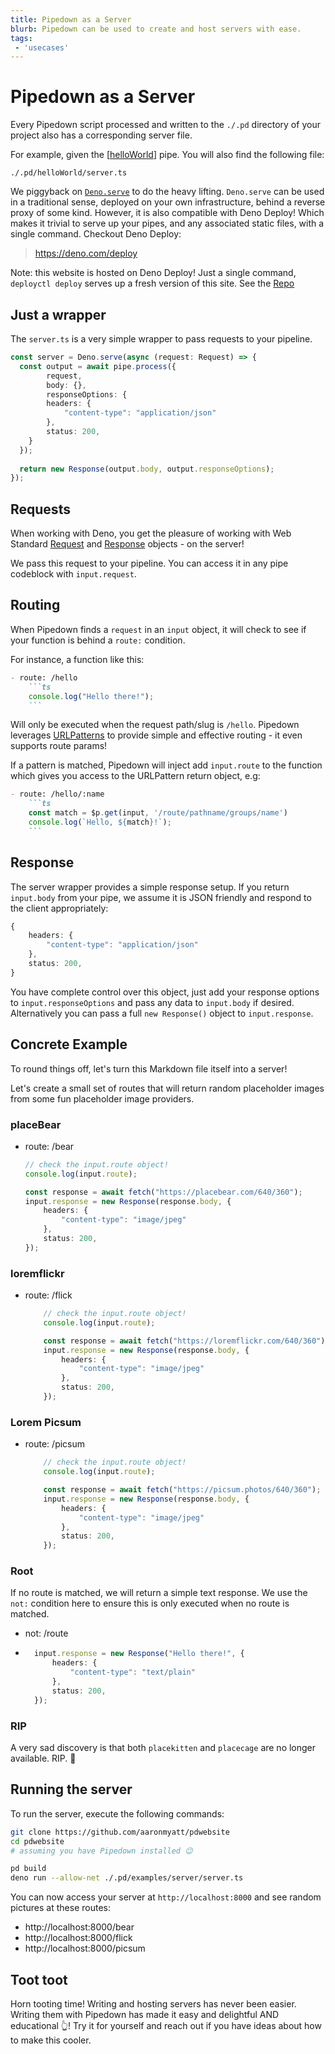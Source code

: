 ```yaml
---
title: Pipedown as a Server
blurb: Pipedown can be used to create and host servers with ease.
tags: 
 - 'usecases'
---
```


# Pipedown as a Server

Every Pipedown script processed and written to the `./.pd` directory of your project also has a corresponding server file.

For example, given the [[helloWorld]] pipe. You will also find the following file:

`./.pd/helloWorld/server.ts`

We piggyback on [`Deno.serve`](https://deno.land/api@v1.41.0?s=Deno.serve) to do the heavy lifting. `Deno.serve` can be used in a traditional sense, deployed on your own infrastructure, behind a reverse proxy of some kind. However, it is also compatible with Deno Deploy! Which makes it trivial to serve up your pipes, and any associated static files, with a single command. Checkout Deno Deploy:

> https://deno.com/deploy

Note: this website is hosted on Deno Deploy! Just a single command, `deployctl deploy` serves up a fresh version of this site. See the [Repo](https://github.com/aaronmyatt/pdwebsite)

## Just a wrapper
The `server.ts` is a very simple wrapper to pass requests to your pipeline.

```ts skip
const server = Deno.serve(async (request: Request) => {
  const output = await pipe.process({
        request, 
        body: {}, 
        responseOptions: {
        headers: {
            "content-type": "application/json"
        },
        status: 200,
    }
  });
  
  return new Response(output.body, output.responseOptions);
});
```

## Requests
When working with Deno, you get the pleasure of working with Web Standard [Request](https://deno.land/api@v1.44.1?s=Request) and [Response](https://deno.land/api@v1.44.1?s=Response) objects - on the server!

We pass this request to your pipeline. You can access it in any pipe codeblock with `input.request`.

## Routing
When Pipedown finds a `request` in an `input` object, it will check to see if your function is behind a `route:` condition.

For instance, a function like this:


````md
- route: /hello
    ```ts
    console.log("Hello there!");
    ```
````

Will only be executed when the request path/slug is `/hello`. Pipedown leverages [URLPatterns](https://developer.mozilla.org/en-US/docs/Web/API/URLPattern) to provide simple and effective routing - it even supports route params!

If a pattern is matched, Pipedown will inject add `input.route` to the function which gives you access to the URLPattern return object, e.g:

````md
- route: /hello/:name
    ```ts
    const match = $p.get(input, '/route/pathname/groups/name')
    console.log(`Hello, ${match}!`);
    ```
````

## Response
The server wrapper provides a simple response setup. If you return `input.body` from your pipe, we assume it is JSON friendly and respond to the client appropriately:

```ts skip
{
    headers: {
        "content-type": "application/json"
    },
    status: 200,
}
```

You have complete control over this object, just add your response options to `input.responseOptions` and pass any data to `input.body` if desired. Alternatively you can pass a full `new Response()` object to `input.response`.

## Concrete Example
To round things off, let's turn this Markdown file itself into a server!

Let's create a small set of routes that will return random placeholder images from some fun placeholder image providers.

### placeBear
- route: /bear
    ```ts
    // check the input.route object!
    console.log(input.route);

    const response = await fetch("https://placebear.com/640/360");
    input.response = new Response(response.body, {
        headers: {
            "content-type": "image/jpeg"
        },
        status: 200,
    });
    ```

### loremflickr
- route: /flick
    ```ts
        // check the input.route object!
        console.log(input.route);

        const response = await fetch("https://loremflickr.com/640/360");
        input.response = new Response(response.body, {
            headers: {
                "content-type": "image/jpeg"
            },
            status: 200,
        });
    ```

### Lorem Picsum
- route: /picsum
    ```ts
        // check the input.route object!
        console.log(input.route);

        const response = await fetch("https://picsum.photos/640/360");
        input.response = new Response(response.body, {
            headers: {
                "content-type": "image/jpeg"
            },
            status: 200,
        });
    ```

### Root
If no route is matched, we will return a simple text response. We use the `not:` condition here to ensure this is only executed when no route is matched.

- not: /route
- ```ts
    input.response = new Response("Hello there!", {
        headers: {
            "content-type": "text/plain"
        },
        status: 200,
    });
    ```

### RIP
A very sad discovery is that both `placekitten` and `placecage` are no longer available. RIP. 🫡

## Running the server
To run the server, execute the following commands:

```bash
git clone https://github.com/aaronmyatt/pdwebsite
cd pdwebsite
# assuming you have Pipedown installed 😉

pd build
deno run --allow-net ./.pd/examples/server/server.ts
```

You can now access your server at `http://localhost:8000` and see random pictures at these routes:

- http://localhost:8000/bear
- http://localhost:8000/flick
- http://localhost:8000/picsum

## Toot toot
Horn tooting time! Writing and hosting servers has never been easier. Writing them with Pipedown has made it easy and delightful AND educational 👆! Try it for yourself and reach out if you have ideas about how to make this cooler.

[//begin]: # "Autogenerated link references for markdown compatibility"
[helloWorld]: ../helloWorld "Hello there"
[//end]: # "Autogenerated link references"


[//begin]: # "Autogenerated link references for markdown compatibility"
[helloWorld]: ../helloWorld "Hello there"
[//end]: # "Autogenerated link references"


[//begin]: # "Autogenerated link references for markdown compatibility"
[helloWorld]: ../helloWorld "Hello there"
[//end]: # "Autogenerated link references"


[//begin]: # "Autogenerated link references for markdown compatibility"
[helloWorld]: ../helloWorld "Hello there"
[//end]: # "Autogenerated link references"


[//begin]: # "Autogenerated link references for markdown compatibility"
[helloWorld]: ../helloWorld "Hello there"
[//end]: # "Autogenerated link references"


[//begin]: # "Autogenerated link references for markdown compatibility"
[helloWorld]: ../helloWorld "Hello there"
[//end]: # "Autogenerated link references"


[//begin]: # "Autogenerated link references for markdown compatibility"
[helloWorld]: ../helloWorld "Hello there"
[//end]: # "Autogenerated link references"


[//begin]: # "Autogenerated link references for markdown compatibility"
[helloWorld]: ../helloWorld "Hello there"
[//end]: # "Autogenerated link references"


[//begin]: # "Autogenerated link references for markdown compatibility"
[helloWorld]: ../helloWorld "Hello there"
[//end]: # "Autogenerated link references"


[//begin]: # "Autogenerated link references for markdown compatibility"
[helloWorld]: ../helloWorld "Hello there"
[//end]: # "Autogenerated link references"


[//begin]: # "Autogenerated link references for markdown compatibility"
[helloWorld]: ../helloWorld "Hello there"
[//end]: # "Autogenerated link references"


[//begin]: # "Autogenerated link references for markdown compatibility"
[helloWorld]: ../helloWorld "Hello there"
[//end]: # "Autogenerated link references"


[//begin]: # "Autogenerated link references for markdown compatibility"
[helloWorld]: ../helloWorld "Hello there"
[//end]: # "Autogenerated link references"
